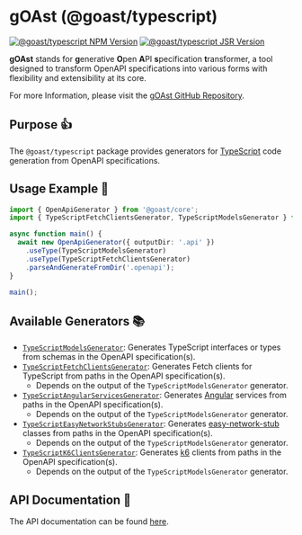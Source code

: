# gOAst (@goast/typescript)

[![@goast/typescript NPM Version](https://img.shields.io/npm/v/%40goast%2Ftypescript?logo=npm&label=%40goast%2Ftypescript)](https://www.npmjs.com/package/@goast/typescript)
[![@goast/typescript JSR Version](https://img.shields.io/jsr/v/%40goast%2Ftypescript?logo=jsr&label=%40goast%2Ftypescript)](https://jsr.io/@goast/typescript)

**gOAst** stands for **g**enerative **O**pen **A**PI **s**pecification **t**ransformer, a tool designed to transform
OpenAPI specifications into various forms with flexibility and extensibility at its core.

For more Information, please visit the [gOAst GitHub Repository](https://github.com/MaSch0212/goast/blob/main).

## Purpose 👍

The `@goast/typescript` package provides generators for [TypeScript](https://www.typescriptlang.org/) code generation
from OpenAPI specifications.

## Usage Example 🚀

```typescript
import { OpenApiGenerator } from '@goast/core';
import { TypeScriptFetchClientsGenerator, TypeScriptModelsGenerator } from '@goast/typescript';

async function main() {
  await new OpenApiGenerator({ outputDir: '.api' })
    .useType(TypeScriptModelsGenerator)
    .useType(TypeScriptFetchClientsGenerator)
    .parseAndGenerateFromDir('.openapi');
}

main();
```

## Available Generators 📚

- [`TypeScriptModelsGenerator`](https://github.com/MaSch0212/goast/wiki/TypeScript%20Models%20Generator): Generates
  TypeScript interfaces or types from schemas in the OpenAPI specification(s).
- [`TypeScriptFetchClientsGenerator`](https://github.com/MaSch0212/goast/wiki/TypeScript%20Fetch%20Clients%20Generator):
  Generates Fetch clients for TypeScript from paths in the OpenAPI specification(s).
  - Depends on the output of the `TypeScriptModelsGenerator` generator.
- [`TypeScriptAngularServicesGenerator`](https://github.com/MaSch0212/goast/wiki/TypeScript%20Angular%20Services%20Generator):
  Generates [Angular](https://angular.dev/) services from paths in the OpenAPI specification(s).
  - Depends on the output of the `TypeScriptModelsGenerator` generator.
- [`TypeScriptEasyNetworkStubsGenerator`](https://github.com/MaSch0212/goast/wiki/TypeScript%20Easy%20Network%20Stubs%20Generator):
  Generates [easy-network-stub](https://github.com/LoaderB0T/easy-network-stub) classes from paths in the OpenAPI
  specification(s).
  - Depends on the output of the `TypeScriptModelsGenerator` generator.
- [`TypeScriptK6ClientsGenerator`](https://github.com/MaSch0212/goast/wiki/TypeScript%20K6%20Clients%20Generator):
  Generates [k6](https://k6.io/) clients from paths in the OpenAPI specification(s).
  - Depends on the output of the `TypeScriptModelsGenerator` generator.

## API Documentation 📖

The API documentation can be found [here](https://github.com/MaSch0212/goast/wiki/TypeScript%20Generators).
